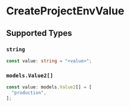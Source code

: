 # CreateProjectEnvValue


## Supported Types

### `string`

```typescript
const value: string = "<value>";
```

### `models.Value2[]`

```typescript
const value: models.Value2[] = [
  "production",
];
```

